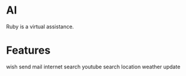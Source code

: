 # AI
Ruby is a virtual assistance.
# Features
wish
send mail
internet search
youtube search
location 
weather update
